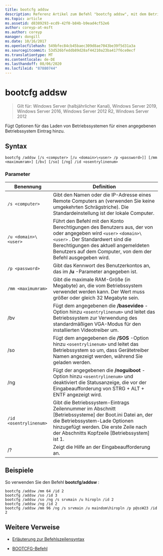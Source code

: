 ```yaml
---
title: bootcfg addsw
description: Referenz Artikel zum Befehl "bootcfg addsw", mit dem Betriebssystem-Lade Optionen für einen angegebenen Betriebssystem Eintrag hinzugefügt werden.
ms.topic: article
ms.assetid: d8389293-ecd9-42f0-b84b-b9ead4cf52e6
author: coreyp-at-msft
ms.author: coreyp
manager: dongill
ms.date: 10/16/2017
ms.openlocfilehash: 549bfec84cb45baec309d8ae7043be39f5d31a3a
ms.sourcegitcommit: 53d526bfeddb89d28af44210a23ba417f6ce0ecf
ms.translationtype: MT
ms.contentlocale: de-DE
ms.lasthandoff: 08/06/2020
ms.locfileid: "87880744"
---
```

# <a name="bootcfg-addsw"></a>bootcfg addsw

> Gilt für: Windows Server (halbjährlicher Kanal), Windows Server 2019, Windows Server 2016, Windows Server 2012 R2, Windows Server 2012

Fügt Optionen für das Laden von Betriebssystemen für einen angegebenen Betriebssystem Eintrag hinzu.

## <a name="syntax"></a>Syntax

```
bootcfg /addsw [/s <computer> [/u <domain>\<user> /p <password>]] [/mm <maximumram>] [/bv] [/so] [/ng] /id <osentrylinenum>
```

### <a name="parameters"></a>Parameter

| Benennung | Definition |
| ---- | ---------- |
| `/s <computer>` | Gibt den Namen oder die IP-Adresse eines Remote Computers an (verwenden Sie keine umgekehrten Schrägstriche). Die Standardeinstellung ist der lokale Computer. |
| `/u <domain>\<user>`  | Führt den Befehl mit den Konto Berechtigungen des Benutzers aus, der von oder angegeben wird `<user>` `<domain>\<user>` . Der Standardwert sind die Berechtigungen des aktuell angemeldeten Benutzers auf dem Computer, von dem der Befehl ausgegeben wird. |
| `/p <password>` | Gibt das Kennwort des Benutzerkontos an, das im **/u** -Parameter angegeben ist. |
| `/mm <maximumram>` | Gibt die maximale RAM-Größe (in Megabyte) an, die vom Betriebssystem verwendet werden kann. Der Wert muss größer oder gleich 32 Megabyte sein. |
| /bv | Fügt dem angegebenen die **/basevideo** -Option hinzu `<osentrylinenum>` und leitet das Betriebssystem zur Verwendung des standardmäßigen VGA-Modus für den installierten Videotreiber um. |
| /so | Fügt dem angegebenen die **/SOS** -Option hinzu `<osentrylinenum>` und leitet das Betriebssystem so um, dass Gerätetreiber Namen angezeigt werden, während Sie geladen werden. |
| /ng | Fügt der angegebenen die **/noguiboot** -Option hinzu `<osentrylinenum>` und deaktiviert die Statusanzeige, die vor der Eingabeaufforderung von STRG + ALT + ENTF angezeigt wird. |
| `/id <osentrylinenum>` | Gibt die Betriebssystem-Eintrags Zeilennummer im Abschnitt [Betriebssysteme] der Boot.ini Datei an, der die Betriebssystem-Lade Optionen hinzugefügt werden. Die erste Zeile nach der Abschnitts Kopfzeile [Betriebssystem] ist 1. |
| /? | Zeigt die Hilfe an der Eingabeaufforderung an. |

## <a name="examples"></a>Beispiele

So verwenden Sie den Befehl **bootcfg/addsw** :

```
bootcfg /addsw /mm 64 /id 2
bootcfg /addsw /so /id 3
bootcfg /addsw /so /ng /s srvmain /u hiropln /id 2
bootcfg /addsw /ng /id 2
bootcfg /addsw /mm 96 /ng /s srvmain /u maindom\hiropln /p p@ssW23 /id 2
```

## <a name="additional-references"></a>Weitere Verweise

- [Erläuterung zur Befehlszeilensyntax](command-line-syntax-key.md)

- [BOOTCFG-Befehl](bootcfg.md)
